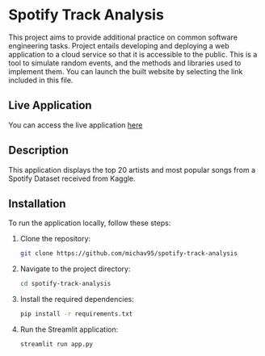 # Spotify Track Analysis
 This project aims to provide additional practice on common software engineering tasks. Project entails developing and deploying a web application to a cloud service so that it is accessible to the public. This is a tool to simulate random events, and the methods and libraries used to implement them. You can launch the built website by selecting the link included in this file.
## Live Application
You can access the live application [here](https://spotify-track-analysis.onrender.com/)
## Description
This application displays the top 20 artists and most popular songs from a Spotify Dataset received from Kaggle.
## Installation
To run the application locally, follow these steps:

1. Clone the repository:
   ```bash
   git clone https://github.com/michav95/spotify-track-analysis
   ```
2. Navigate to the project directory:
   ```bash
   cd spotify-track-analysis
   ```
3. Install the required dependencies:
   ```bash
   pip install -r requirements.txt
   ```
4. Run the Streamlit application:
   ```bash
   streamlit run app.py
   ```

